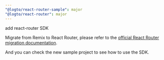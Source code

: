 ```yaml
---
"@logto/react-router-sample": major
"@logto/react-router": major
---
```


add react-router SDK

Migrate from Remix to React Router, please refer to the [official React Router migration documentation](https://reactrouter.com/upgrading/remix).

And you can check the new sample project to see how to use the SDK.
